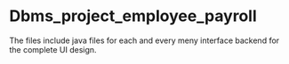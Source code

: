 # Dbms_project_employee_payroll
The files include java files for each and every meny interface backend for the complete UI design.
